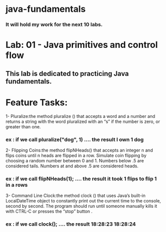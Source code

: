 # java-fundamentals
###  It will hold my work for the next 10 labs.

# Lab: 01 - Java primitives and control flow
## This lab is dedicated to practicing Java fundamentals. 

# Feature Tasks:
1- Pluralize:the method pluralize () that accepts a word and a number and returns a string with the word pluralized with an “s” if the number is zero, or greater than one.
### ex : if we call  pluralize("dog", 1) .... the result I own 1 dog


2- Flipping Coins:the method flipNHeads() that accepts an integer n and flips coins until n heads are flipped in a row. Simulate coin flipping by choosing a random number between 0 and 1. Numbers below .5 are considered tails. Numbers at and above .5 are considered heads.
### ex : if we call   flipNHeads(1); .... the result it took 1 flips to flip 1 in a rows



3- Command Line Clock:the method clock () that uses Java’s built-in LocalDateTime object to constantly print out the current time to the console, second by second. The program should run until someone manually kills it with CTRL-C or presses the “stop” button .
### ex : if we call   clock(); .... the result 18:28:23        18:28:24

